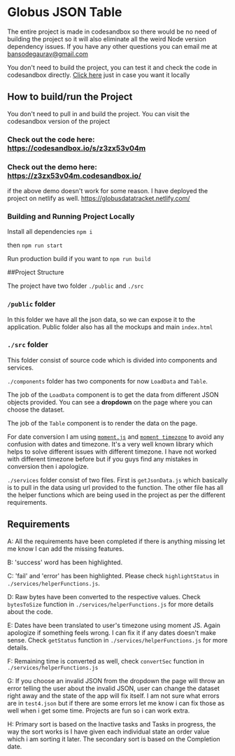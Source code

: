 # Globus JSON Table

The entire project is made in codesandbox so there would be no need of building the project so it will also eliminate all the weird Node version dependency issues. If you have any other questions you can email me at bansodegaurav@gmail.com

You don't need to build the project, you can test it and check the code in codesandbox directly.
[Click here](#building-and-running-project-locally) just in case you want it locally

## How to build/run the Project

You don't need to pull in and build the project. You can visit the codesandbox version of the project

### Check out the code here: https://codesandbox.io/s/z3zx53v04m

### Check out the demo here: https://z3zx53v04m.codesandbox.io/

if the above demo doesn't work for some reason. I have deployed the project on netlify as well.
https://globusdatatracket.netlify.com/

### Building and Running Project Locally

Install all dependencies `npm i`

then `npm run start`

Run production build if you want to `npm run build`

##Project Structure

The project have two folder `./public` and `./src`

### `/public` folder

In this folder we have all the json data, so we can expose it to the application. Public folder also has all the mockups and main `index.html`

### `./src` folder

This folder consist of source code which is divided into components and services.

`./components` folder has two components for now `LoadData` and `Table`.

The job of the `LoadData` component is to get the data from different JSON objects provided. You can see a **dropdown** on the page where you can choose the dataset.

The job of the `Table` component is to render the data on the page.

For date conversion I am using [`moment.js`](https://momentjs.com/) and [`moment timezone`](https://momentjs.com/timezone/) to avoid any confusion with dates and timezone. It's a very well known library which helps to solve different issues with different timezone. I have not worked with different timezone before but if you guys find any mistakes in conversion then i apologize.

`./services` folder consist of two files. First is `getJsonData.js` which basically is to pull in the data using url provided to the function. The other file has all the helper functions which are being used in the project as per the different requirements.

## Requirements

A: All the requirements have been completed if there is anything missing let me know I can add the missing features.

B: 'success' word has been highlighted.

C: 'fail' and 'error' has been highlighted. Please check `highlightStatus` in `./services/helperFunctions.js`.

D: Raw bytes have been converted to the respective values. Check `bytesToSize` function in `./services/helperFunctions.js` for more details about the code.

E: Dates have been translated to user's timezone using moment JS. Again apologize if something feels wrong. I can fix it if any dates doesn't make sense. Check `getStatus` function in `./services/helperFunctions.js` for more details.

F: Remaining time is converted as well, check `convertSec` function in `./services/helperFunctions.js`

G: If you choose an invalid JSON from the dropdown the page will throw an error telling the user about the invalid JSON, user can change the dataset right away and the state of the app will fix itself. I am not sure what errors are in `test4.json` but if there are some errors let me know i can fix those as well when i get some time. Projects are fun so i can work extra.

H: Primary sort is based on the Inactive tasks and Tasks in progress, the way the sort works is I have given each individual state an order value which i am sorting it later. The secondary sort is based on the Completion date.
